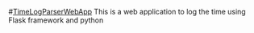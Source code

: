 #[TimeLogParserWebApp](https://deepakavvadukkam.pythonanywhere.com/) 
This is a web application to log the time using Flask framework and python
